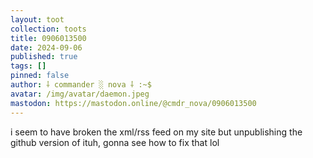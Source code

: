 ```yaml
---
layout: toot
collection: toots
title: 0906013500
date: 2024-09-06
published: true
tags: []
pinned: false
author: ⸸ commander ░ nova ⸸ :~$
avatar: /img/avatar/daemon.jpeg
mastodon: https://mastodon.online/@cmdr_nova/0906013500
---
```


i seem to have broken the xml/rss feed on my site but unpublishing the github version of ituh, gonna see how to fix that lol
